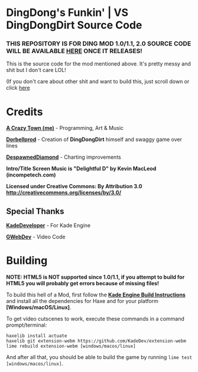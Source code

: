 # DingDong's Funkin' | VS DingDongDirt Source Code

### **THIS REPOSITORY IS FOR DING MOD 1.0/1.1, 2.0 SOURCE CODE WILL BE AVAILABLE [HERE](https://github.com/ACrazyTown/DingDongFunkin) ONCE IT RELEASES!**

This is the source code for the mod mentioned above.
It's pretty messy and shit but I don't care LOL!

(If you don't care about other shit and want to build this, just scroll down or click [here](https://github.com/ACrazyTown/DingFunkinOLD#building)
# Credits

[**A Crazy Town (me)**](https://twitter.com/ACrazyTown) - Programming, Art & Music

[**Dorbellprod**](https://twitter.com/Dorbellprod) - Creation of **DingDongDirt** himself and swaggy game over lines

[**DespawnedDiamond**](https://twitter.com/DespawnedD) - Charting improvements

**Intro/Title Screen Music is "Delightful D" by Kevin MacLeod (incompetech.com)**

**Licensed under Creative Commons: By Attribution 3.0
http://creativecommons.org/licenses/by/3.0/**

## Special Thanks

[**KadeDeveloper**](https://twitter.com/KadeDeveloper) - For Kade Engine

[**GWebDev**](https://twitter.com/GWebDevFNF) - Video Code

# Building
**NOTE: HTML5 is NOT supported since 1.0/1.1, if you attempt to build for HTML5 you will probably get errors because of missing files!**

To build this hell of a Mod, first follow the **[Kade Engine Build Instructions](https://github.com/KadeDev/Kade-Engine/blob/stable/docs/building.md)** and install all the dependencies for Haxe and for your platform **[Windows/macOS/Linux]**.

To get video cutscenes to work, execute these commands in a command prompt/terminal:
```
haxelib install actuate
haxelib git extension-webm https://github.com/KadeDev/extension-webm
lime rebuild extension-webm [windows/macos/linux]
```

And after all that, you should be able to build the game by running `lime test [windows/macos/linux]`.
